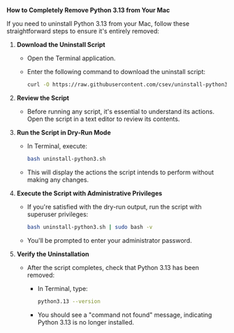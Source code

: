**How to Completely Remove Python 3.13 from Your Mac**

If you need to uninstall Python 3.13 from your Mac, follow these straightforward steps to ensure it's entirely removed:

1. **Download the Uninstall Script**

   - Open the Terminal application.

   - Enter the following command to download the uninstall script:

     ```bash
     curl -O https://raw.githubusercontent.com/csev/uninstall-python3/master/uninstall-python3.sh
     ```

2. **Review the Script**

   - Before running any script, it's essential to understand its actions. Open the script in a text editor to review its contents.

3. **Run the Script in Dry-Run Mode**

   - In Terminal, execute:

     ```bash
     bash uninstall-python3.sh
     ```

   - This will display the actions the script intends to perform without making any changes.

4. **Execute the Script with Administrative Privileges**

   - If you're satisfied with the dry-run output, run the script with superuser privileges:

     ```bash
     bash uninstall-python3.sh | sudo bash -v
     ```

   - You'll be prompted to enter your administrator password.

5. **Verify the Uninstallation**

   - After the script completes, check that Python 3.13 has been removed:

     - In Terminal, type:

       ```bash
       python3.13 --version
       ```

     - You should see a "command not found" message, indicating Python 3.13 is no longer installed.
